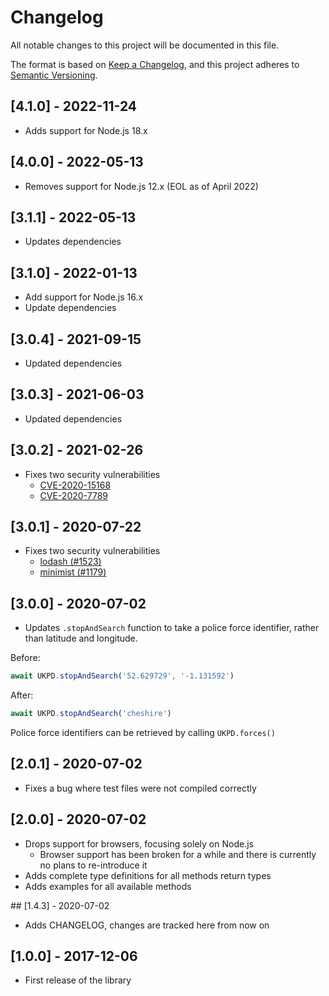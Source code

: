 # Changelog
All notable changes to this project will be documented in this file.

The format is based on [Keep a Changelog](https://keepachangelog.com/en/1.0.0/),
and this project adheres to
[Semantic Versioning](https://semver.org/spec/v2.0.0.html).

## [4.1.0] - 2022-11-24
* Adds support for Node.js 18.x

## [4.0.0] - 2022-05-13
* Removes support for Node.js 12.x (EOL as of April 2022)

## [3.1.1] - 2022-05-13
* Updates dependencies

## [3.1.0] - 2022-01-13
* Add support for Node.js 16.x
* Update dependencies

## [3.0.4] - 2021-09-15
* Updated dependencies

## [3.0.3] - 2021-06-03
* Updated dependencies

## [3.0.2] - 2021-02-26
* Fixes two security vulnerabilities
    * [CVE-2020-15168](https://github.com/advisories/GHSA-w7rc-rwvf-8q5r)
    * [CVE-2020-7789](https://github.com/advisories/GHSA-5fw9-fq32-wv5p)

## [3.0.1] - 2020-07-22
* Fixes two security vulnerabilities
    * [lodash (#1523)](https://www.npmjs.com/advisories/1523)
    * [minimist (#1179)](https://www.npmjs.com/advisories/1179)

## [3.0.0] - 2020-07-02
* Updates `.stopAndSearch` function to take a police force identifier, rather than
latitude and longitude.

Before:
```javascript
await UKPD.stopAndSearch('52.629729', '-1.131592')
```

After:
```javascript
await UKPD.stopAndSearch('cheshire')
```

Police force identifiers can be retrieved by calling `UKPD.forces()`

## [2.0.1] - 2020-07-02
* Fixes a bug where test files were not compiled correctly

## [2.0.0] - 2020-07-02
* Drops support for browsers, focusing solely on Node.js
    * Browser support has been broken for a while and there is currently no
    plans to re-introduce it
* Adds complete type definitions for all methods return types
* Adds examples for all available methods

## [1.4.3] - 2020-07-02
* Adds CHANGELOG, changes are tracked here from now on

## [1.0.0] - 2017-12-06
* First release of the library
